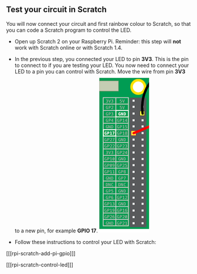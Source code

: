 ## Test your circuit in Scratch

You will now connect your circuit and first rainbow colour to Scratch, so that you can code a Scratch program to control the LED.

+ Open up Scratch 2 on your Raspberry Pi. Reminder: this step will **not** work with Scratch online or with Scratch 1.4.

+ In the previous step, you connected your LED to pin **3V3**. This is the pin to connect to if you are testing your LED. You now need to connect your LED to a pin you can control with Scratch. Move the wire from pin **3V3** to a new pin, for example **GPIO 17**. ![Move Pin](images/movepin.png)

+ Follow these instructions to control your LED with Scratch:

[[[rpi-scratch-add-pi-gpio]]]

[[[rpi-scratch-control-led]]]